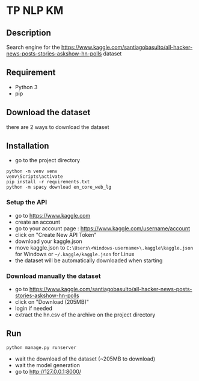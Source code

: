 # TP NLP KM
## Description
Search engine for the https://www.kaggle.com/santiagobasulto/all-hacker-news-posts-stories-askshow-hn-polls dataset
## Requirement
- Python 3
- pip

## Download the dataset
there are 2 ways to download the dataset

## Installation
- go to the project directory
```
python -m venv venv
venv\Scripts\activate
pip install -r requirements.txt
python -m spacy download en_core_web_lg
```
### Setup the API
- go to https://www.kaggle.com
- create an account
- go to your account page : https://www.kaggle.com/username/account
- click on "Create New API Token"
- download your kaggle.json
- move kaggle.json to ``C:\Users\<Windows-username>\.kaggle\kaggle.json`` for Windows or ``~/.kaggle/kaggle.json`` for Linux
- the dataset will be automatically downloaded when starting

### Download manually the dataset
- go to https://www.kaggle.com/santiagobasulto/all-hacker-news-posts-stories-askshow-hn-polls
- click on "Download (205MB)"
- login if needed
- extract the hn.csv of the archive on the project directory

## Run
```
python manage.py runserver
```
- wait the download of the dataset (~205MB to download)
- wait the model generation
- go to http://127.0.0.1:8000/

